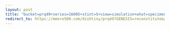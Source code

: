 ```yaml
---
layout: post
title: "bucket=prq49+series=16005+stint=5+view=simulation+what=specimen"
redirect_to: https://mmore500.com/dishtiny/prq49?GENESIS=reconstitute&autoinstall=https%3A%2F%2Fprq49.s3.us-east-2.amazonaws.com%2Fendeavor%253D16%2Fevolve%2Fpopulations%2Fstage%253D0%252Bwhat%253Dgenerated%2Fstint%253D5%2Fseries%253D16005%2Fa%253Dpopulation%252Bproc%253D0%252Bseries%253D16005%252Bstint%253D5%252Bthread%253D0%252Bvariation%253Dmaster%252Bext%253D.bin.xz
---
```

